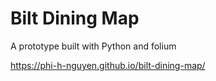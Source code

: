 # Bilt Dining Map

A prototype built with Python and folium

https://phi-h-nguyen.github.io/bilt-dining-map/
